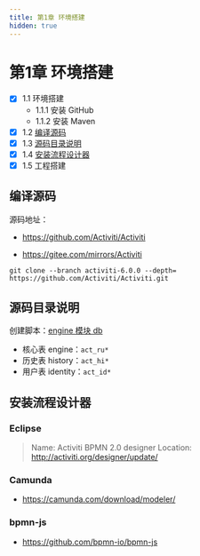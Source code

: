 ```yaml
---
title: 第1章 环境搭建
hidden: true
---
```


# 第1章 环境搭建
- [x] 1.1 环境搭建
  - 1.1.1 安装 GitHub
  - 1.1.2 安装 Maven
- [x] 1.2 [编译源码](#编译源码)
- [x] 1.3 [源码目录说明](#源码目录说明)
- [x] 1.4 [安装流程设计器](#安装流程设计器)
- [x] 1.5 工程搭建

## 编译源码

源码地址：

- https://github.com/Activiti/Activiti

- https://gitee.com/mirrors/Activiti

```shell
git clone --branch activiti-6.0.0 --depth= https://github.com/Activiti/Activiti.git
```

## 源码目录说明

创建脚本：[engine 模块 db](https://gitee.com/mirrors/Activiti/tree/activiti-6.0.0/modules/activiti-engine/src/main/resources/org/activiti/db/create)

- 核心表 engine：`act_ru*`
- 历史表 history：`act_hi*`
- 用户表 identity：`act_id*`

## 安装流程设计器

### Eclipse

> Name: Activiti BPMN 2.0 designer
> Location: http://activiti.org/designer/update/

### Camunda

- https://camunda.com/download/modeler/

### bpmn-js

- https://github.com/bpmn-io/bpmn-js
